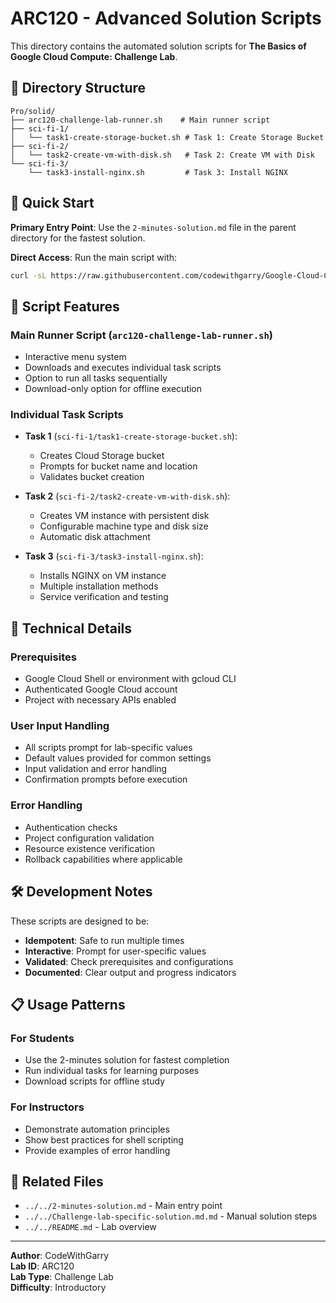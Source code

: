 # ARC120 - Advanced Solution Scripts

This directory contains the automated solution scripts for **The Basics of Google Cloud Compute: Challenge Lab**.

## 📁 Directory Structure

```
Pro/solid/
├── arc120-challenge-lab-runner.sh    # Main runner script
├── sci-fi-1/
│   └── task1-create-storage-bucket.sh # Task 1: Create Storage Bucket
├── sci-fi-2/
│   └── task2-create-vm-with-disk.sh   # Task 2: Create VM with Disk
└── sci-fi-3/
    └── task3-install-nginx.sh         # Task 3: Install NGINX
```

## 🚀 Quick Start

**Primary Entry Point**: Use the `2-minutes-solution.md` file in the parent directory for the fastest solution.

**Direct Access**: Run the main script with:
```bash
curl -sL https://raw.githubusercontent.com/codewithgarry/Google-Cloud-Challenge-Lab-Solutions-Latest/main/1-Beginner:%20Get%20Started%20with%20Google%20Cloud/Challenge%20Lab%20Solutions/01-ARC120-The-Basics-of-Google-Cloud-Compute-Challenge-Lab/Pro/solid/arc120-challenge-lab-runner.sh | bash
```

## 🎯 Script Features

### Main Runner Script (`arc120-challenge-lab-runner.sh`)
- Interactive menu system
- Downloads and executes individual task scripts
- Option to run all tasks sequentially
- Download-only option for offline execution

### Individual Task Scripts
- **Task 1** (`sci-fi-1/task1-create-storage-bucket.sh`):
  - Creates Cloud Storage bucket
  - Prompts for bucket name and location
  - Validates bucket creation

- **Task 2** (`sci-fi-2/task2-create-vm-with-disk.sh`):
  - Creates VM instance with persistent disk
  - Configurable machine type and disk size
  - Automatic disk attachment

- **Task 3** (`sci-fi-3/task3-install-nginx.sh`):
  - Installs NGINX on VM instance
  - Multiple installation methods
  - Service verification and testing

## 🔧 Technical Details

### Prerequisites
- Google Cloud Shell or environment with gcloud CLI
- Authenticated Google Cloud account
- Project with necessary APIs enabled

### User Input Handling
- All scripts prompt for lab-specific values
- Default values provided for common settings
- Input validation and error handling
- Confirmation prompts before execution

### Error Handling
- Authentication checks
- Project configuration validation
- Resource existence verification
- Rollback capabilities where applicable

## 🛠️ Development Notes

These scripts are designed to be:
- **Idempotent**: Safe to run multiple times
- **Interactive**: Prompt for user-specific values
- **Validated**: Check prerequisites and configurations
- **Documented**: Clear output and progress indicators

## 📋 Usage Patterns

### For Students
- Use the 2-minutes solution for fastest completion
- Run individual tasks for learning purposes
- Download scripts for offline study

### For Instructors
- Demonstrate automation principles
- Show best practices for shell scripting
- Provide examples of error handling

## 🔗 Related Files

- `../../2-minutes-solution.md` - Main entry point
- `../../Challenge-lab-specific-solution.md.md` - Manual solution steps
- `../../README.md` - Lab overview

---

**Author**: CodeWithGarry  
**Lab ID**: ARC120  
**Lab Type**: Challenge Lab  
**Difficulty**: Introductory
